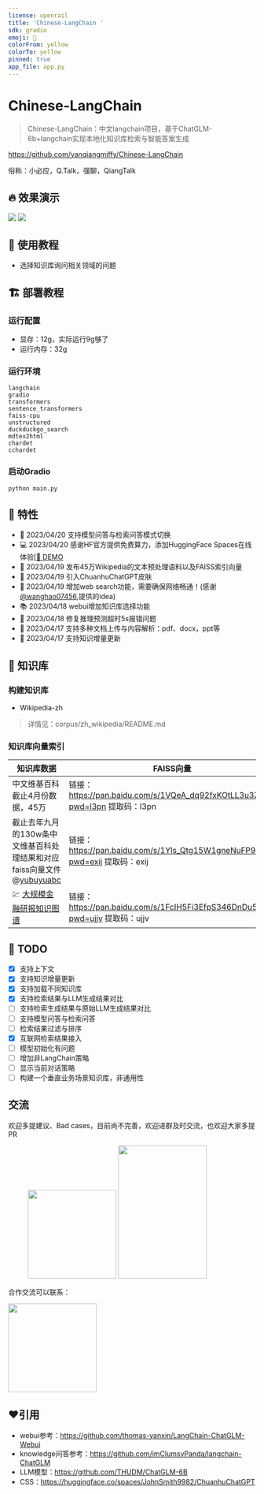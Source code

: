 ```yaml
---
license: openrail
title: 'Chinese-LangChain '
sdk: gradio
emoji: 🚀
colorFrom: yellow
colorTo: yellow
pinned: true
app_file: app.py
---
```


# Chinese-LangChain

> Chinese-LangChain：中文langchain项目，基于ChatGLM-6b+langchain实现本地化知识库检索与智能答案生成

https://github.com/yanqiangmiffy/Chinese-LangChain

俗称：小必应，Q.Talk，强聊，QiangTalk

## 🔥 效果演示

![](https://github.com/yanqiangmiffy/Chinese-LangChain/blob/master/images/web_demos/v1.png)
![](https://github.com/yanqiangmiffy/Chinese-LangChain/blob/master/images/web_demos/v3.png)

## 🚋 使用教程

- 选择知识库询问相关领域的问题

## 🏗️ 部署教程

### 运行配置

- 显存：12g，实际运行9g够了
- 运行内存：32g

### 运行环境

```text
langchain
gradio
transformers
sentence_transformers
faiss-cpu
unstructured
duckduckgo_search
mdtex2html
chardet
cchardet
```

### 启动Gradio

```shell
python main.py
```

## 🚀 特性

- 🔭 2023/04/20 支持模型问答与检索问答模式切换
- 💻 2023/04/20 感谢HF官方提供免费算力，添加HuggingFace
  Spaces在线体验[[🤗 DEMO](https://huggingface.co/spaces/ChallengeHub/Chinese-LangChain)
- 🧫 2023/04/19 发布45万Wikipedia的文本预处理语料以及FAISS索引向量
- 🐯 2023/04/19 引入ChuanhuChatGPT皮肤
- 📱 2023/04/19 增加web search功能，需要确保网络畅通！(感谢[@wanghao07456](https://github.com/wanghao07456),提供的idea)
- 📚 2023/04/18 webui增加知识库选择功能
- 🚀 2023/04/18 修复推理预测超时5s报错问题
- 🎉 2023/04/17 支持多种文档上传与内容解析：pdf、docx，ppt等
- 🎉 2023/04/17 支持知识增量更新

[//]: # (- 支持检索结果与LLM生成结果对比)

## 🧰 知识库

### 构建知识库

- Wikipedia-zh

> 详情见：corpus/zh_wikipedia/README.md

### 知识库向量索引

| 知识库数据                                                                         | FAISS向量                                                              |
|-------------------------------------------------------------------------------|----------------------------------------------------------------------|
| 中文维基百科截止4月份数据，45万                                                             | 链接：https://pan.baidu.com/s/1VQeA_dq92fxKOtLL3u3Zpg?pwd=l3pn 提取码：l3pn |
| 截止去年九月的130w条中文维基百科处理结果和对应faiss向量文件 @[yubuyuabc](https://github.com/yubuyuabc) | 链接：https://pan.baidu.com/s/1Yls_Qtg15W1gneNuFP9O_w?pwd=exij 提取码：exij |
| 💹 [大规模金融研报知识图谱](http://openkg.cn/dataset/fr2kg)                              | 链接：https://pan.baidu.com/s/1FcIH5Fi3EfpS346DnDu51Q?pwd=ujjv 提取码：ujjv |

## 🔨 TODO

* [x] 支持上下文
* [x] 支持知识增量更新
* [x] 支持加载不同知识库
* [x] 支持检索结果与LLM生成结果对比
* [ ] 支持检索生成结果与原始LLM生成结果对比
* [ ] 支持模型问答与检索问答
* [ ] 检索结果过滤与排序
* [x] 互联网检索结果接入
* [ ] 模型初始化有问题
* [ ] 增加非LangChain策略
* [ ] 显示当前对话策略
* [ ] 构建一个垂直业务场景知识库，非通用性

## 交流

欢迎多提建议、Bad cases，目前尚不完善，欢迎进群及时交流，也欢迎大家多提PR</br>

<figure class="third">
  <img src="https://raw.githubusercontent.com/yanqiangmiffy/Chinese-LangChain/master/images/ch.jpg" width="180px">
  <img src="https://raw.githubusercontent.com/yanqiangmiffy/Chinese-LangChain/master/images/chatgroup.jpg" width="180px" height="270px">

</figure>

合作交流可以联系：

<img src="https://raw.githubusercontent.com/yanqiangmiffy/Chinese-LangChain/master/images/personal.jpg" width="180px">

## ❤️引用

- webui参考：https://github.com/thomas-yanxin/LangChain-ChatGLM-Webui
- knowledge问答参考：https://github.com/imClumsyPanda/langchain-ChatGLM
- LLM模型：https://github.com/THUDM/ChatGLM-6B
- CSS：https://huggingface.co/spaces/JohnSmith9982/ChuanhuChatGPT